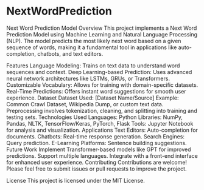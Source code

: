 # NextWordPrediction
Next Word Prediction Model
Overview
This project implements a Next Word Prediction Model using Machine Learning and Natural Language Processing (NLP). The model predicts the most likely next word based on a given sequence of words, making it a fundamental tool in applications like auto-completion, chatbots, and text editors.

Features
Language Modeling: Trains on text data to understand word sequences and context.
Deep Learning-based Prediction: Uses advanced neural network architectures like LSTMs, GRUs, or Transformers.
Customizable Vocabulary: Allows for training with domain-specific datasets.
Real-Time Predictions: Offers instant word suggestions for smooth user experience.
Dataset
Dataset Used: [Dataset Name/Source]
Example: Common Crawl Dataset, Wikipedia Dump, or custom text data.
Preprocessing involves tokenization, cleaning, and splitting into training and testing sets.
Technologies Used
Languages: Python
Libraries: NumPy, Pandas, NLTK, TensorFlow/Keras, PyTorch, Flask
Tools: Jupyter Notebook for analysis and visualization.
Applications
Text Editors: Auto-completion for documents.
Chatbots: Real-time response generation.
Search Engines: Query prediction.
E-Learning Platforms: Sentence building suggestions.
Future Work
Implement Transformer-based models like GPT for improved predictions.
Support multiple languages.
Integrate with a front-end interface for enhanced user experience.
Contributing
Contributions are welcome! Please feel free to submit issues or pull requests to improve the project.

License
This project is licensed under the MIT License.
